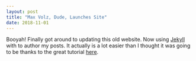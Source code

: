 ```yaml
---
layout: post
title: "Max Volz, Dude, Launches Site"
date: 2018-11-01
---
```


Booyah! Finally got around to updating this old website. 
Now using [Jekyll](http://jekyllrb.com) with to author my posts. 
It actually is a lot easier than I thought it was going to be thanks
to the great tutorial [here](http://jmcglone.com/guides/github-pages/).
